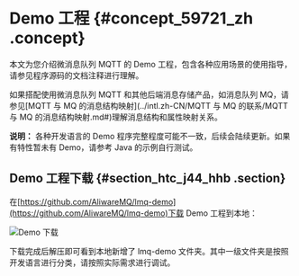# Demo 工程 {#concept_59721_zh .concept}

本文为您介绍微消息队列 MQTT 的 Demo 工程，包含各种应用场景的使用指导，请参见程序源码的文档注释进行理解。

如果搭配使用微消息队列 MQTT 和其他后端消息存储产品，如消息队列 MQ，请参见[MQTT 与 MQ 的消息结构映射](../intl.zh-CN/MQTT 与 MQ 的联系/MQTT 与 MQ 的消息结构映射.md#)理解消息结构和属性映射关系。

**说明：** 各种开发语言的 Demo 程序完整程度可能不一致，后续会陆续更新。如果有特性暂未有 Demo，请参考 Java 的示例自行测试。

## Demo 工程下载 {#section_htc_j44_hhb .section}

在[https://github.com/AliwareMQ/lmq-demo](https://github.com/AliwareMQ/lmq-demo)下载 Demo 工程到本地：

 ![](images/43330_zh-CN.png "Demo 下载")

下载完成后解压即可看到本地新增了 lmq-demo 文件夹。其中一级文件夹是按照开发语言进行分类，请按照实际需求进行调试。

